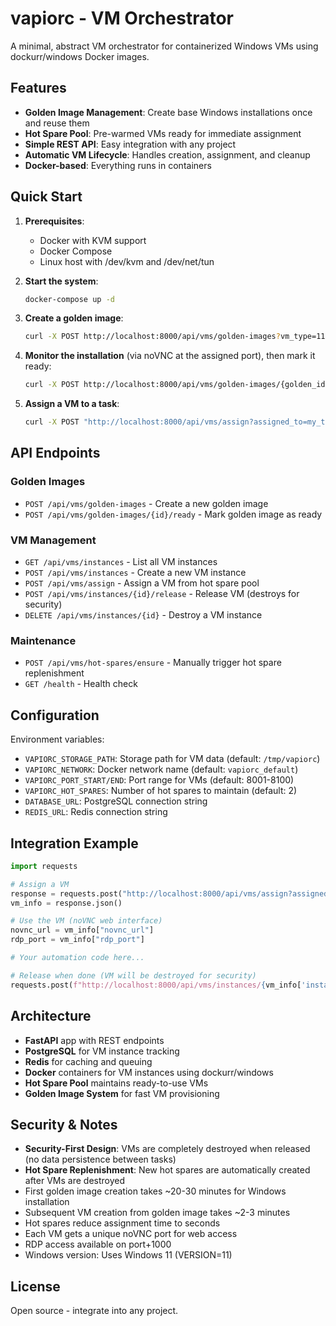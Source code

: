 # vapiorc - VM Orchestrator

A minimal, abstract VM orchestrator for containerized Windows VMs using dockurr/windows Docker images.

## Features

- **Golden Image Management**: Create base Windows installations once and reuse them
- **Hot Spare Pool**: Pre-warmed VMs ready for immediate assignment
- **Simple REST API**: Easy integration with any project
- **Automatic VM Lifecycle**: Handles creation, assignment, and cleanup
- **Docker-based**: Everything runs in containers

## Quick Start

1. **Prerequisites**:
   - Docker with KVM support
   - Docker Compose
   - Linux host with /dev/kvm and /dev/net/tun

2. **Start the system**:
   ```bash
   docker-compose up -d
   ```

3. **Create a golden image**:
   ```bash
   curl -X POST http://localhost:8000/api/vms/golden-images?vm_type=11
   ```

4. **Monitor the installation** (via noVNC at the assigned port), then mark it ready:
   ```bash
   curl -X POST http://localhost:8000/api/vms/golden-images/{golden_id}/ready
   ```

5. **Assign a VM to a task**:
   ```bash
   curl -X POST "http://localhost:8000/api/vms/assign?assigned_to=my_task_id"
   ```

## API Endpoints

### Golden Images
- `POST /api/vms/golden-images` - Create a new golden image
- `POST /api/vms/golden-images/{id}/ready` - Mark golden image as ready

### VM Management
- `GET /api/vms/instances` - List all VM instances
- `POST /api/vms/instances` - Create a new VM instance
- `POST /api/vms/assign` - Assign a VM from hot spare pool
- `POST /api/vms/instances/{id}/release` - Release VM (destroys for security)
- `DELETE /api/vms/instances/{id}` - Destroy a VM instance

### Maintenance
- `POST /api/vms/hot-spares/ensure` - Manually trigger hot spare replenishment
- `GET /health` - Health check

## Configuration

Environment variables:

- `VAPIORC_STORAGE_PATH`: Storage path for VM data (default: `/tmp/vapiorc`)
- `VAPIORC_NETWORK`: Docker network name (default: `vapiorc_default`)
- `VAPIORC_PORT_START/END`: Port range for VMs (default: 8001-8100)
- `VAPIORC_HOT_SPARES`: Number of hot spares to maintain (default: 2)
- `DATABASE_URL`: PostgreSQL connection string
- `REDIS_URL`: Redis connection string

## Integration Example

```python
import requests

# Assign a VM
response = requests.post("http://localhost:8000/api/vms/assign?assigned_to=task_123")
vm_info = response.json()

# Use the VM (noVNC web interface)
novnc_url = vm_info["novnc_url"]
rdp_port = vm_info["rdp_port"]

# Your automation code here...

# Release when done (VM will be destroyed for security)
requests.post(f"http://localhost:8000/api/vms/instances/{vm_info['instance_id']}/release")
```

## Architecture

- **FastAPI** app with REST endpoints
- **PostgreSQL** for VM instance tracking
- **Redis** for caching and queuing
- **Docker** containers for VM instances using dockurr/windows
- **Hot Spare Pool** maintains ready-to-use VMs
- **Golden Image System** for fast VM provisioning

## Security & Notes

- **Security-First Design**: VMs are completely destroyed when released (no data persistence between tasks)
- **Hot Spare Replenishment**: New hot spares are automatically created after VMs are destroyed
- First golden image creation takes ~20-30 minutes for Windows installation
- Subsequent VM creation from golden image takes ~2-3 minutes
- Hot spares reduce assignment time to seconds
- Each VM gets a unique noVNC port for web access
- RDP access available on port+1000
- Windows version: Uses Windows 11 (VERSION=11)

## License

Open source - integrate into any project.
